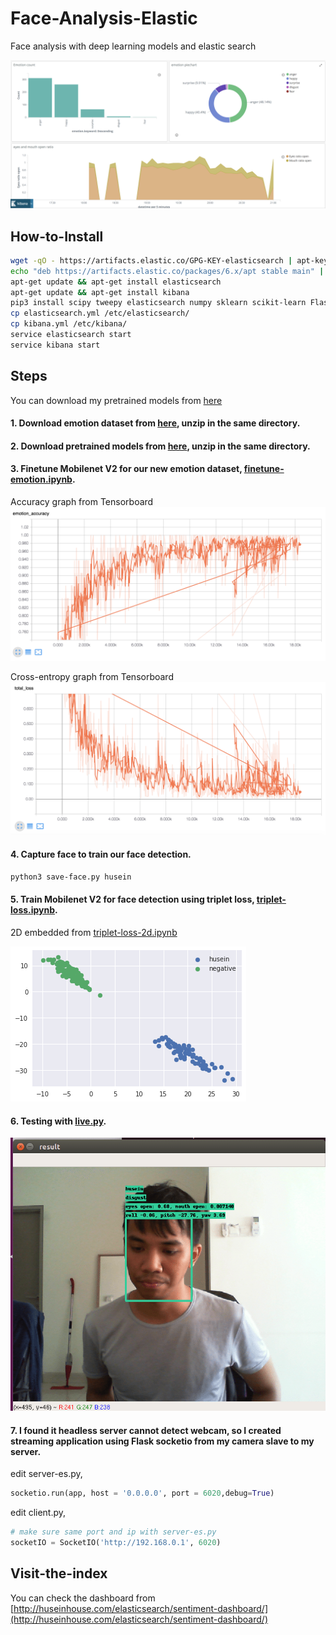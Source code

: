 # Face-Analysis-Elastic
Face analysis with deep learning models and elastic search

![alt text](images/kibana.png)

## How-to-Install

```bash
wget -qO - https://artifacts.elastic.co/GPG-KEY-elasticsearch | apt-key add -
echo "deb https://artifacts.elastic.co/packages/6.x/apt stable main" | tee -a /etc/apt/sources.list.d/elastic-6.x.list
apt-get update && apt-get install elasticsearch
apt-get update && apt-get install kibana
pip3 install scipy tweepy elasticsearch numpy sklearn scikit-learn Flask gunicorn eventlet unidecode flask_cors
cp elasticsearch.yml /etc/elasticsearch/
cp kibana.yml /etc/kibana/
service elasticsearch start
service kibana start
```

## Steps

You can download my pretrained models from [here](https://drive.google.com/file/d/1_GA-d4eYhg7QTdM9_4ovy-k65Sa-ej5v/view?usp=sharing)

#### 1. Download emotion dataset from [here](https://drive.google.com/file/d/1S-OaOoIjyoaw-n8S-nXryibp6wrvsu_o/view?usp=sharing), unzip in the same directory.
#### 2. Download pretrained models from [here](https://drive.google.com/open?id=1P6C28t5L4rXiv7zdBJnAm1iqDipnfYBn), unzip in the same directory.
#### 3. Finetune Mobilenet V2 for our new emotion dataset, [finetune-emotion.ipynb](finetune-emotion.ipynb).

Accuracy graph from Tensorboard
![alt text](images/accuracy.png)

Cross-entropy graph from Tensorboard
![alt text](images/loss.png)

#### 4. Capture face to train our face detection.

```bash
python3 save-face.py husein
```

#### 5. Train Mobilenet V2 for face detection using triplet loss, [triplet-loss.ipynb](triplet-loss.ipynb).

2D embedded from [triplet-loss-2d.ipynb](triplet-loss-2d.ipynb)

![alt text](images/triplet-loss.png)

#### 6. Testing with [live.py](live.py).

![alt text](images/myface.png)

#### 7. I found it headless server cannot detect webcam, so I created streaming application using Flask socketio from my camera slave to my server.

edit server-es.py,
```python
socketio.run(app, host = '0.0.0.0', port = 6020,debug=True)
```

edit client.py,
```python
# make sure same port and ip with server-es.py
socketIO = SocketIO('http://192.168.0.1', 6020)
```

## Visit-the-index

You can check the dashboard from [http://huseinhouse.com/elasticsearch/sentiment-dashboard/](http://huseinhouse.com/elasticsearch/sentiment-dashboard/)
